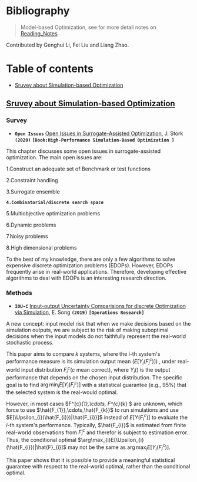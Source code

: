 # Bibliography

> Model-based Optimization, see for more detail notes on [Reading_Notes](./Reading_Notes.md)

Contributed by Genghui Li, Fei Liu and Liang Zhao.




# Table of contents

- [Sruvey about Simulation-based Optimization](#Survey-paper)







## [Sruvey about Simulation-based Optimization](#Table-of-contents)

### Survey

- **`Open Issues`** [Open Issues in Surrogate-Assisted Optimization](https://link.springer.com/chapter/10.1007/978-3-030-18764-4_10), J. Stork **`(2020)`** **`[Book:High-Performance Simulation-Based Optimization ]`**


This chapter discusses some open issues in surrogate-assisted optimization.  The main open issues are:

1.Construct an adequate set of Benchmark or test functions 

2.Constraint handling 

3.Surrogate ensemble

**`4.Combinatorial/discrete search space`**

5.Multiobjective optimization problems

6.Dynamic problems

7.Noisy problems

8.High dimensional problems

To the best of my knowledge, there are only a few algorithms to solve expensive discrete optimization problems (EDOPs). However, EDOPs frequently arise in real-world applications. Therefore, developing effective algorithms to deal with EDOPs is an interesting research direction.   

### Methods 

- **`IOU-C`** [Input-output Uncertainty Comparisions for discrete Optimization via Simulation](https://pubsonline.informs.org/doi/pdf/10.1287/opre.2018.1796), E. Song **`(2019)`** **`[Operations Research]`**

A new concept: input model risk that when we make decisions based on the simulation outputs, we are subject to the risk of making suboptimal decisions when the input models do not faithfully represent the real-world stochastic process.

This paper aims to compare $k$ systems, where the $i$-th system's performance measure is its simulation output mean ($E[\Upsilon_{i}(F^{c}_{i})]$) , under real-world input distribution $F^{c}_{i}$($c$ mean correct), where $\Upsilon_{i}()$ is the output performance that depends on the chosen input distribution.  The specific goal is to find $\arg \min_{i}E[\Upsilon_{i}(F^{c}_{i})]$ with a statistical guarantee (e.g., 95%) that the selected system is the real-would optimal. 

However, in most cases $F^{c}_{1},\cdots, F^{c}_{k} $ are unknown, which force to use $\hat{F_{1}},\cdots,\hat{F_{k}}$ to run simulations and use $E[\Upsilon_{i}(\hat{F_{i}})|\hat{F_{i}}]$ instead of $E[\Upsilon(F^{c}_{i})]$ to evaluate the $i$-th system's performance. Typically, $\hat{F_{i}}$ is estimated from finite real-world observations from $F^{c}_{i}$ and therefor is subject to estimation error. Thus, the conditional optimal $\arg\max_{i}E[\Upsilon_{i}(\hat{F_{i}})|\hat{F}_{i}]$ may not be the same as $\arg\max_{i}E[\Upsilon_{i}(F^{c}_{i})]$. 

This paper shows that it is possible to provide a meaningful statistical guarantee with respect to the real-world optimal, rather than the conditional optimal.

